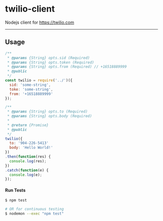 # twilio-client
Nodejs client for https://twilio.com

----

## Usage

```js
/**
 * @params {String} opts.sid (Required)
 * @params {String} opts.token (Required)
 * @params {String} opts.from (Required) // +16518889999
 * @public
 */
const twilio = require('../')({
  sid: 'some-string',
  toke: 'some-string',
  from: '+16518889999'
});

/**
 * @params {String} opts.to (Required)
 * @params {String} opts.body (Required)
 *
 * @return {Promise}
 * @public
 */
twilio({
  to: '904-226-5413'
  body: 'Hello World!'
})
.then(function(res) {
  console.log(res);
})
.catch(function(e) {
  console.log(e);
});
```


#### Run Tests

```bash
$ npm test

# OR for continuous testing
$ nodemon --exec "npm test"
```
